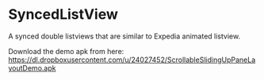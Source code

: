 SyncedListView
==============

A synced double listviews that are similar to Expedia animated listview.

Download the demo apk from here: https://dl.dropboxusercontent.com/u/24027452/ScrollableSlidingUpPaneLayoutDemo.apk
